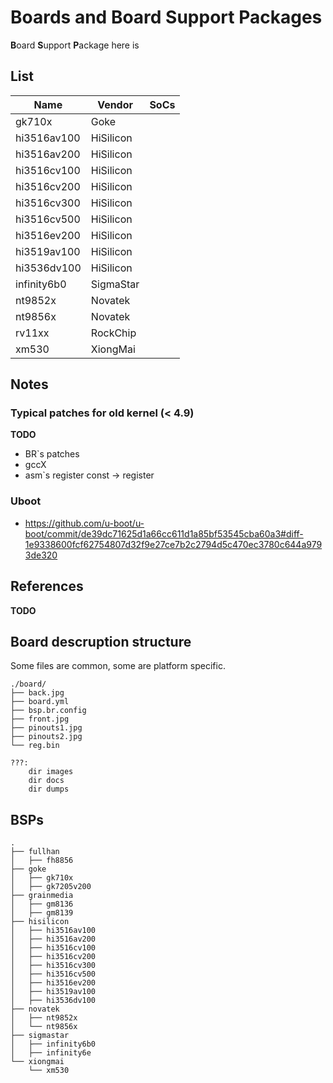 # Boards and Board Support Packages

**B**oard **S**upport **P**ackage here is

## List

|Name       |Vendor   |SoCs|
|-----------|---------|----|
|gk710x     |Goke     |    |
|hi3516av100|HiSilicon|    |
|hi3516av200|HiSilicon|    |
|hi3516cv100|HiSilicon|    |
|hi3516cv200|HiSilicon|    |
|hi3516cv300|HiSilicon|    |
|hi3516cv500|HiSilicon|    |
|hi3516ev200|HiSilicon|    |
|hi3519av100|HiSilicon|    |
|hi3536dv100|HiSilicon|    |
|infinity6b0|SigmaStar|    |
|nt9852x    |Novatek  |    |
|nt9856x    |Novatek  |    |
|rv11xx     |RockChip |    |
|xm530      |XiongMai |    |

## Notes

### Typical patches for old kernel (< 4.9)

**TODO**

* BR`s patches
* gccX
* asm`s register const -> register

### Uboot

* https://github.com/u-boot/u-boot/commit/de39dc71625d1a66cc611d1a85bf53545cba60a3#diff-1e9338600fcf62754807d32f9e27ce7b2c2794d5c470ec3780c644a9793de320

## References

**TODO**

## Board descruption structure
Some files are common, some are platform specific.

```
./board/
├── back.jpg
├── board.yml
├── bsp.br.config
├── front.jpg
├── pinouts1.jpg
├── pinouts2.jpg
└── reg.bin

???:
	dir images
	dir docs
	dir dumps
```

## BSPs

```
.
├── fullhan
│   ├── fh8856
├── goke
│   ├── gk710x
│   ├── gk7205v200
├── grainmedia
│   ├── gm8136
│   ├── gm8139
├── hisilicon
│   ├── hi3516av100
│   ├── hi3516av200
│   ├── hi3516cv100
│   ├── hi3516cv200
│   ├── hi3516cv300
│   ├── hi3516cv500
│   ├── hi3516ev200
│   ├── hi3519av100
│   ├── hi3536dv100
├── novatek
│   ├── nt9852x
│   └── nt9856x
├── sigmastar
│   ├── infinity6b0
│   ├── infinity6e
└── xiongmai
    └── xm530
```
